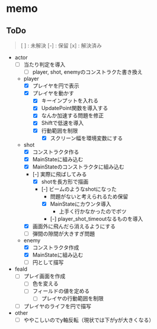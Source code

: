 # memo

## ToDo

> [ ] : 未解決
> [-] : 保留
> [x] : 解決済み

- actor
	- [ ] 当たり判定を導入
		- [ ] player, shot, enemyのコンストラクた書き換え
	- player 
		- [x] プレイヤを円で表示
		- [x] プレイヤを動かす
			- [x] キーインプットを入れる
			- [x] UpdatePoint関数を導入する
			- [x] なんか加速する問題を修正 
			- [x] Shiftで低速を導入
			- [x] 行動範囲を制限
				- [x] スクリーン幅を環境変数にする
	- shot
		- [x] コンストラクタ作る
		- [x] MainStateに組み込む
		- [x] MainStateのコンストラクタに組み込む 
		- [-] 実際に飛ばしてみる
			- [x] shotを長方形で描画
			- [-] ビームのようなshotになった
				- 問題がないと考えられるため保留
				- [x] MainStateにカウンタ導入
					- 上手く行かなかったのでボツ
				- [-] player_shot_timeoutなるものを導入
		- [x] 画面外に飛んだら消えるようにする
		- [ ] 弾間の隙間が大きすぎ問題
	- enemy
		- [x] コンストラクタ作成
		- [x] MainStateに組み込む
		- [ ] 円として描写
- feald
	- [ ] プレイ画面を作成
		- [ ] 色を変える
		- [ ] フィールドの値を定める
			- [ ] プレイヤの行動範囲を制限
	- [ ] プレイヤのライフを円で描写
- other
	- [ ] ややこしいのでy軸反転（現状では下がyが大きくなる）
